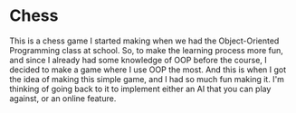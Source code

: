 # Chess

This is a chess game I started making when we had the Object-Oriented Programming class at school. So, to make the learning process more fun, and since I already had some knowledge of OOP before the course, I decided to make a game where I use OOP the most.
And this is when I got the idea of making this simple game, and I had so much fun making it. I'm thinking of going back to it to implement either an AI that you can play against, or an online feature.

